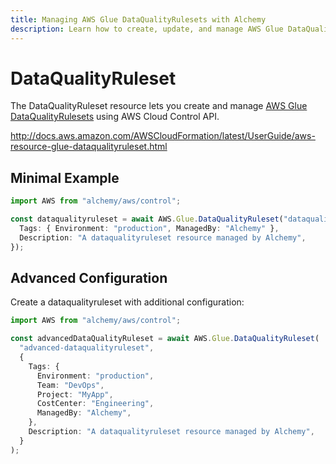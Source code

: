 ```yaml
---
title: Managing AWS Glue DataQualityRulesets with Alchemy
description: Learn how to create, update, and manage AWS Glue DataQualityRulesets using Alchemy Cloud Control.
---
```


# DataQualityRuleset

The DataQualityRuleset resource lets you create and manage [AWS Glue DataQualityRulesets](https://docs.aws.amazon.com/glue/latest/userguide/) using AWS Cloud Control API.

http://docs.aws.amazon.com/AWSCloudFormation/latest/UserGuide/aws-resource-glue-dataqualityruleset.html

## Minimal Example

```ts
import AWS from "alchemy/aws/control";

const dataqualityruleset = await AWS.Glue.DataQualityRuleset("dataqualityruleset-example", {
  Tags: { Environment: "production", ManagedBy: "Alchemy" },
  Description: "A dataqualityruleset resource managed by Alchemy",
});
```

## Advanced Configuration

Create a dataqualityruleset with additional configuration:

```ts
import AWS from "alchemy/aws/control";

const advancedDataQualityRuleset = await AWS.Glue.DataQualityRuleset(
  "advanced-dataqualityruleset",
  {
    Tags: {
      Environment: "production",
      Team: "DevOps",
      Project: "MyApp",
      CostCenter: "Engineering",
      ManagedBy: "Alchemy",
    },
    Description: "A dataqualityruleset resource managed by Alchemy",
  }
);
```

